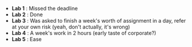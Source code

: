 * **Lab 1** : Missed the deadline
* **Lab 2** : Done
* **Lab 3** : Was asked to finish a week's worth of assignment in a day, refer at your own risk (yeah, don't actually, it's wrong)
* **Lab 4** : A week's work in 2 hours (early taste of corporate?)
* **Lab 5** : Ease
